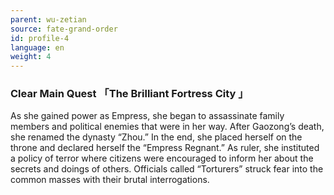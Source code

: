 ```yaml
---
parent: wu-zetian
source: fate-grand-order
id: profile-4
language: en
weight: 4
---
```


### Clear Main Quest 「The Brilliant Fortress City 」

As she gained power as Empress, she began to assassinate family members and political enemies that were in her way. After Gaozong’s death, she renamed the dynasty “Zhou.” In the end, she placed herself on the throne and declared herself the “Empress Regnant.”
As ruler, she instituted a policy of terror where citizens were encouraged to inform her about the secrets and doings of others. Officials called “Torturers” struck fear into the common masses with their brutal interrogations.
